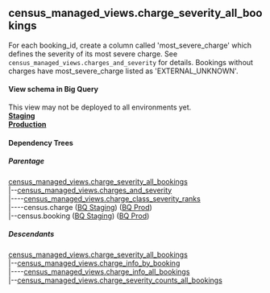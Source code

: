 ## census_managed_views.charge_severity_all_bookings

For each booking_id, create a column called 'most_severe_charge'
which defines the severity of its most severe charge.
See `census_managed_views.charges_and_severity` for details.
Bookings without charges have most_severe_charge listed as 'EXTERNAL_UNKNOWN'.


#### View schema in Big Query
This view may not be deployed to all environments yet.<br/>
[**Staging**](https://console.cloud.google.com/bigquery?pli=1&p=recidiviz-staging&page=table&project=recidiviz-staging&d=census_managed_views&t=charge_severity_all_bookings)
<br/>
[**Production**](https://console.cloud.google.com/bigquery?pli=1&p=recidiviz-123&page=table&project=recidiviz-123&d=census_managed_views&t=charge_severity_all_bookings)
<br/>

#### Dependency Trees

##### Parentage
[census_managed_views.charge_severity_all_bookings](../census_managed_views/charge_severity_all_bookings.md) <br/>
|--[census_managed_views.charges_and_severity](../census_managed_views/charges_and_severity.md) <br/>
|----[census_managed_views.charge_class_severity_ranks](../census_managed_views/charge_class_severity_ranks.md) <br/>
|----census.charge ([BQ Staging](https://console.cloud.google.com/bigquery?pli=1&p=recidiviz-staging&page=table&project=recidiviz-staging&d=census&t=charge)) ([BQ Prod](https://console.cloud.google.com/bigquery?pli=1&p=recidiviz-123&page=table&project=recidiviz-123&d=census&t=charge)) <br/>
|--census.booking ([BQ Staging](https://console.cloud.google.com/bigquery?pli=1&p=recidiviz-staging&page=table&project=recidiviz-staging&d=census&t=booking)) ([BQ Prod](https://console.cloud.google.com/bigquery?pli=1&p=recidiviz-123&page=table&project=recidiviz-123&d=census&t=booking)) <br/>


##### Descendants
[census_managed_views.charge_severity_all_bookings](../census_managed_views/charge_severity_all_bookings.md) <br/>
|--[census_managed_views.charge_info_by_booking](../census_managed_views/charge_info_by_booking.md) <br/>
|----[census_managed_views.charge_info_all_bookings](../census_managed_views/charge_info_all_bookings.md) <br/>
|--[census_managed_views.charge_severity_counts_all_bookings](../census_managed_views/charge_severity_counts_all_bookings.md) <br/>

